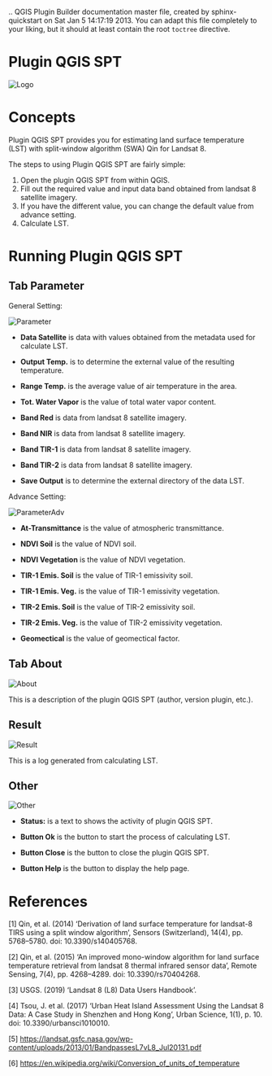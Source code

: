 .. QGIS Plugin Builder documentation master file, created by
   sphinx-quickstart on Sat Jan  5 14:17:19 2013.
   You can adapt this file completely to your liking, but it should at least
   contain the root `toctree` directive.

Plugin QGIS SPT
===============================================
![Logo](https://user-images.githubusercontent.com/58234878/87500090-e26d8600-c685-11ea-849a-00fbeadfbf26.png)

Concepts
=================
Plugin QGIS SPT provides you for estimating land surface temperature (LST) with split-window algorithm (SWA) Qin for Landsat 8.

The steps to using Plugin QGIS SPT are fairly simple:

1. Open the plugin QGIS SPT from within QGIS.
2. Fill out the required value and input data band obtained from landsat 8 satellite imagery.
3. If you have the different value, you can change the default value from advance setting.
4. Calculate LST.


Running Plugin QGIS SPT
======================

Tab Parameter
--------------------------

General Setting:

![Parameter](https://user-images.githubusercontent.com/58234878/87500100-e699a380-c685-11ea-9189-ea4580111bcb.png)

- **Data Satellite** is data with values obtained from the metadata used for calculate LST.

- **Output Temp.** is to determine the external value of the resulting temperature.

- **Range Temp.** is the average value of air temperature in the area.

- **Tot. Water Vapor** is the value of total water vapor content.

- **Band Red** is data from landsat 8 satellite imagery.

- **Band NIR** is data from landsat 8 satellite imagery.

- **Band TIR-1** is data from landsat 8 satellite imagery.

- **Band TIR-2** is data from landsat 8 satellite imagery.

- **Save Output** is to determine the external directory of the data LST.

Advance Setting:

![ParameterAdv](https://user-images.githubusercontent.com/58234878/87500102-e8636700-c685-11ea-8e7d-190701308971.png)

- **At-Transmittance** is the value of atmospheric transmittance.

- **NDVI Soil** is the value of NDVI soil.

- **NDVI Vegetation** is the value of NDVI vegetation.

- **TIR-1 Emis. Soil** is the value of TIR-1 emissivity soil.

- **TIR-1 Emis. Veg.** is the value of TIR-1 emissivity vegetation.

- **TIR-2 Emis. Soil** is the value of TIR-2 emissivity soil.

- **TIR-2 Emis. Veg.** is the value of TIR-2 emissivity vegetation.

- **Geomectical** is the value of geomectical factor.


Tab About
--------------------------
![About](https://user-images.githubusercontent.com/58234878/87500085-e00b2c00-c685-11ea-978b-514fd3490167.png)

This is a description of the plugin QGIS SPT (author, version plugin, etc.).

Result
--------------------------
![Result](https://user-images.githubusercontent.com/58234878/87500106-ea2d2a80-c685-11ea-9fc4-ef92f60adc07.png)

This is a log generated from calculating LST.

Other
--------------------------
![Other](https://user-images.githubusercontent.com/58234878/87500097-e5687680-c685-11ea-9499-c54fe50af407.png)

- **Status:** is a text to shows the activity of plugin QGIS SPT.

- **Button Ok** is the button to start the process of calculating LST.

- **Button Close** is the button to close the plugin QGIS SPT.

- **Button Help** is the button to display the help page.


References
======================
[1] Qin, et al. (2014) ‘Derivation of land surface temperature for landsat-8 TIRS using a split window algorithm’, Sensors (Switzerland), 14(4), pp. 5768–5780. doi: 10.3390/s140405768.

[2] Qin, et al. (2015) ‘An improved mono-window algorithm for land surface temperature retrieval from landsat 8 thermal infrared sensor data’, Remote Sensing, 7(4), pp. 4268–4289. doi: 10.3390/rs70404268.

[3] USGS. (2019) ‘Landsat 8 (L8) Data Users Handbook’.

[4] Tsou, J. et al. (2017) ‘Urban Heat Island Assessment Using the Landsat 8 Data: A Case Study in Shenzhen and Hong Kong’, Urban Science, 1(1), p. 10. doi: 10.3390/urbansci1010010.

[5] https://landsat.gsfc.nasa.gov/wp-content/uploads/2013/01/BandpassesL7vL8_Jul20131.pdf

[6] https://en.wikipedia.org/wiki/Conversion_of_units_of_temperature
